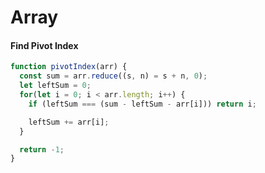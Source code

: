 # Array

#### Find Pivot Index

```js
function pivotIndex(arr) {
  const sum = arr.reduce((s, n) = s + n, 0);
  let leftSum = 0;
  for(let i = 0; i < arr.length; i++) {
    if (leftSum === (sum - leftSum - arr[i])) return i;

    leftSum += arr[i];
  }

  return -1;
}
```



